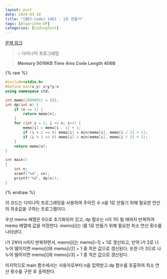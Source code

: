 ```yaml
---
layout: post
date: 2024-03-10
title: "[BOJ-Code] 1463 - 1로 만들기"
tags: [Algorithm-DP]
categories: [CodingTest]
---
```


[문제 링크](https://www.acmicpc.net/problem/1463)


> 💡 다이나믹 프로그래밍


> **Memory   5016KB                                   Time   4ms                                Code Length   406B**



{% raw %}
```c++
#include<stdio.h>
#define min(x,y) x>y?y:x
using namespace std;

int memo[1000001] = {0};
int dp(int n) {
	if (n == 1) {
		return memo[n];
	}
	for (int i = 2; i <= n; i++) {
		memo[i] = memo[i - 1] + 1;
		if (i % 2 == 0) memo[i] = min(memo[i], memo[i / 2] + 1);
		if (i % 3 == 0) memo[i] = min(memo[i], memo[i / 3] + 1);
	}
	return memo[n];
}

int main()
{
	int n;
	scanf("%d", &n);
	printf("%d", dp(n));
}
```
{% endraw %}



이 코드는 다이나믹 프로그래밍을 사용하여 주어진 수 n을 1로 만들기 위해 필요한 연산의 최솟값을 구하는 프로그램이다.

우선 memo 배열은 0으로 초기화되어 있고, dp 함수는 n이 1이 될 때까지 반복하여 memo 배열에 값을 저장한다. memo[i]는 i를 1로 만들기 위해 필요한 최소 연산 횟수를 나타낸다.

i가 2부터 n까지 반복하면서, memo[i]는 memo[i-1] + 1로 갱신되고, 만약 i가 2로 나누어 떨어지면 memo[i]와 memo[i/2] + 1 중 작은 값으로 갱신된다. 또한 i가 3으로 나누어 떨어지면 memo[i]와 memo[i/3] + 1 중 작은 값으로 갱신된다.

마지막으로 main 함수에서는 사용자로부터 n을 입력받고 dp 함수를 호출하여 최소 연산 횟수를 구한 후 출력한다.

